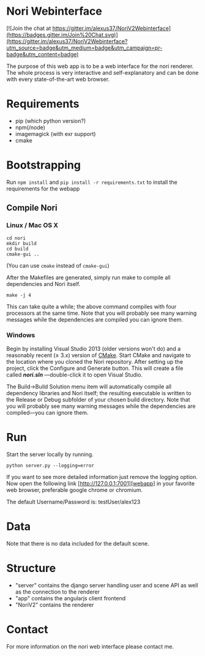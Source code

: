 ﻿# Nori Webinterface

[![Join the chat at https://gitter.im/alexus37/NoriV2Webinterface](https://badges.gitter.im/Join%20Chat.svg)](https://gitter.im/alexus37/NoriV2Webinterface?utm_source=badge&utm_medium=badge&utm_campaign=pr-badge&utm_content=badge)

The purpose of this web app is to be a web interface for the nori renderer. The whole process is very interactive and self-explanatory and can be done with every state-of-the-art web browser.

# Requirements

- pip (which python version?)
- npm(/node)
- imagemagick (with exr support)
- cmake

# Bootstrapping

Run `npm install` and `pip install -r requirements.txt` to install the requirements for the webapp

## Compile Nori

### Linux / Mac OS X

```
cd nori
mkdir build
cd build
cmake-gui ..
```
(You can use `cmake` instead of `cmake-gui`)

After the Makefiles are generated, simply run make to compile all dependencies and Nori itself.

```
make -j 4
```

This can take quite a while; the above command compiles with four processors at the same time. Note that you will probably see many warning messages while the dependencies are compiled you can ignore them.

### Windows

Begin by installing Visual Studio 2013 (older versions won't do) and a reasonably recent (≥ 3.x) version of [CMake][cmake]. Start CMake and navigate to the location where you cloned the Nori repository.
After setting up the project, click the Configure and Generate button. This will create a file called ***nori.sln*** —double-click it to open Visual Studio.

The Build->Build Solution menu item will automatically compile all dependency libraries and Nori itself; the resulting executable is written to the Release or Debug subfolder of your chosen build directory. Note that you will probably see many warning messages while the dependencies are compiled—you can ignore them.

# Run

Start the server locally by running.

```
python server.py --logging=error
```

If you want to see more detailed information just remove the logging option.
Now open the following link [http://127.0.0.1:7001][webapp] in your favorite
web browser, preferable google chrome or chromium.

The default Username/Password is: testUser/alex123

# Data

Note that there is no data included for the default scene.

# Structure

- "server" contains the django server handling user and scene API as well as the connection to the renderer
- "app" contains the angularjs client frontend
- "NoriV2" contains the renderer

# Contact

For more information on the nori web interface please contact me.


[web-app]: https://bitbucket.org/Alexus/noriwebinterface
[git]: http://git-scm.com/
[node]: http://nodejs.org/
[cmake]: http://www.cmake.org/download/
[protractor]: https://github.com/angular/protractor
[bower]: http://bower.io/
[http-server]: https://github.com/nodeapps/http-server
[karma]: https://github.com/karma-runner/karma
[pip]: https://bootstrap.pypa.io/get-pip.py
[webapp]: http://localhost:7001

[linuxCmake]: app/images/linux-cmake.png?raw=true "Set the build type to Unix Makefiles and then press the Configure and Generate buttons."
